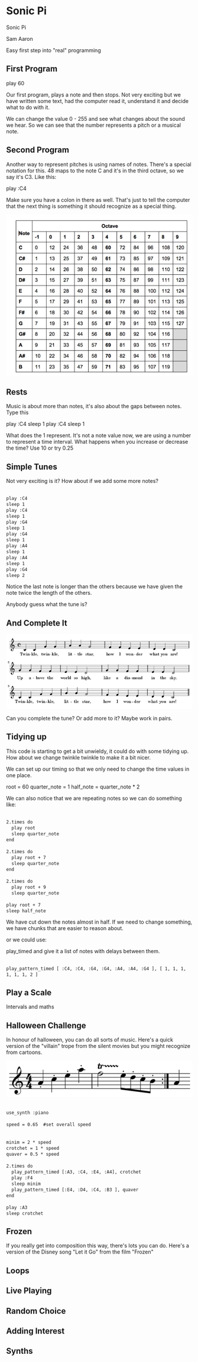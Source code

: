 # Sonic Pi

Sonic Pi

Sam Aaron

Easy first step into "real" programming

## First Program

play 60

Our first program, plays a note and then stops. Not very exciting but we have written some text, had the computer read it, understand it and decide what to do with it.

We can change the value 0 - 255 and see what changes about the sound we hear. So we can see that the number represents a pitch or a musical note.


## Second Program

Another way to represent pitches is using names of notes. There's a special notation for this. 48 maps to the note C and it's in the third octave, so we say it's C3. Like this:

play :C4

Make sure you have a colon in there as well. That's just to tell the computer that the next thing is something it should recognize as a special thing.

![map](midi-mapping.jpg)


## Rests
Music is about more than notes, it's also about the gaps between notes. Type this

play :C4
sleep 1
play :C4
sleep 1

What does the 1 represent. It's not a note value now, we are using a number to represent a time interval. What happens when you increase or decrease the time? Use 10 or try 0.25


## Simple Tunes

Not very exciting is it? How about if we add some more notes?

~~~

play :C4
sleep 1
play :C4
sleep 1
play :G4
sleep 1
play :G4
sleep 1
play :A4
sleep 1
play :A4
sleep 1
play :G4
sleep 2

~~~

Notice the last note is longer than the others because we have given the note twice the length of the others.

Anybody guess what the tune is?


## And Complete It

![twinkle](twinkle-twinkle-little-star.png)

Can you complete the tune? Or add more to it? Maybe work in pairs.


## Tidying up

This code is starting to get a bit unwieldy, it could do with some tidying up. How about we change twinkle twinkle to make it a bit nicer.

We can set up our timing so that we only need to change the time values in one place.

root = 60
quarter_note = 1
half_note = quarter_note * 2

We can also notice that we are repeating notes so we can do something like:

~~~

2.times do
  play root
  sleep quarter_note
end

2.times do
  play root + 7
  sleep quarter_note
end

2.times do
  play root + 9
  sleep quarter_note

play root + 7
sleep half_note

~~~

We have cut down the notes almost in half. If we need to change something, we have chunks that are easier to reason about.

or we could use:

play_timed and give it a list of notes with delays between them.

~~~

play_pattern_timed [ :C4, :C4, :G4, :G4, :A4, :A4, :G4 ], [ 1, 1, 1, 1, 1, 1, 2 ]

~~~

## Play a Scale

Intervals and maths


## Halloween Challenge

In honour of halloween, you can do all sorts of music. Here's a quick version of the "villain" trope from the silent movies but you might recognize from cartoons.

![villain](mysterioso-pizzicato.png)

~~~

use_synth :piano

speed = 0.65  #set overall speed


minim = 2 * speed
crotchet = 1 * speed
quaver = 0.5 * speed

2.times do
  play_pattern_timed [:A3, :C4, :E4, :A4], crotchet
  play :F4
  sleep minim
  play_pattern_timed [:E4, :D4, :C4, :B3 ], quaver
end

play :A3
sleep crotchet

~~~

## Frozen

If you really get into composition this way, there's lots you can do. Here's a version of the Disney song "Let it Go" from the film "Frozen"



## Loops


## Live Playing

## Random Choice

## Adding Interest

## Synths
